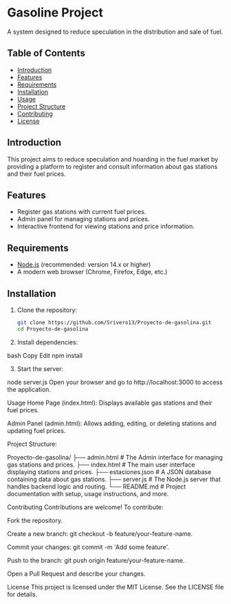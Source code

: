 # Gasoline Project

A system designed to reduce speculation in the distribution and sale of fuel.

## Table of Contents

- [Introduction](#introduction)
- [Features](#features)
- [Requirements](#requirements)
- [Installation](#installation)
- [Usage](#usage)
- [Project Structure](#project-structure)
- [Contributing](#contributing)
- [License](#license)

## Introduction

This project aims to reduce speculation and hoarding in the fuel market by providing a platform to register and consult information about gas stations and their fuel prices.

## Features

- Register gas stations with current fuel prices.
- Admin panel for managing stations and prices.
- Interactive frontend for viewing stations and price information.

## Requirements

- [Node.js](https://nodejs.org/) (recommended: version 14.x or higher)
- A modern web browser (Chrome, Firefox, Edge, etc.)

## Installation

1. Clone the repository:

   ```bash
   git clone https://github.com/Srivero13/Proyecto-de-gasolina.git
   cd Proyecto-de-gasolina
2. Install dependencies:

bash
Copy
Edit
npm install

3. Start the server:

node server.js
Open your browser and go to http://localhost:3000 to access the application.

Usage
Home Page (index.html): Displays available gas stations and their fuel prices.

Admin Panel (admin.html): Allows adding, editing, or deleting stations and updating fuel prices.

Project Structure:

Proyecto-de-gasolina/
├── admin.html # The Admin interface for managing gas stations and prices.
├── index.html # The main user interface displaying stations and prices.
├── estaciones.json # A JSON database containing data about gas stations.
├── server.js # The Node.js server that handles backend logic and routing.
└── README.md # Project documentation with setup, usage instructions, and more.

Contributing
Contributions are welcome! To contribute:

Fork the repository.

Create a new branch: git checkout -b feature/your-feature-name.

Commit your changes: git commit -m 'Add some feature'.

Push to the branch: git push origin feature/your-feature-name.

Open a Pull Request and describe your changes.

License
This project is licensed under the MIT License. See the LICENSE file for details.
